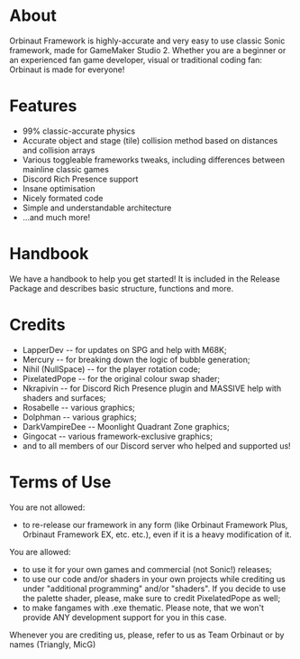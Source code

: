 # About
Orbinaut Framework is highly-accurate and very easy to use classic Sonic framework, made for GameMaker Studio 2. 
Whether you are a beginner or an experienced fan game developer, visual or traditional coding fan: Orbinaut is made for everyone!

# Features
- 99% classic-accurate physics
- Accurate object and stage (tile) collision method based on distances and collision arrays
- Various toggleable frameworks tweaks, including differences between mainline classic games
- Discord Rich Presence support
- Insane optimisation
- Nicely formated code
- Simple and understandable architecture
- ...and much more!

# Handbook
We have a handbook to help you get started! It is included in the Release Package and describes basic structure, functions and more.

# Credits
- LapperDev -- for updates on SPG and help with M68K;
- Mercury -- for breaking down the logic of bubble generation;
- Nihil (NullSpace) -- for the player rotation code;
- PixelatedPope -- for the original colour swap shader;
- Nkrapivin -- for Discord Rich Presence plugin and MASSIVE help with shaders and surfaces;
- Rosabelle -- various graphics;
- Dolphman -- various graphics;
- DarkVampireDee -- Moonlight Quadrant Zone graphics;
- Gingocat -- various framework-exclusive graphics;
- and to all members of our Discord server who helped and supported us!

# Terms of Use
You are not allowed:
- to re-release our framework in any form (like Orbinaut Framework Plus, Orbinaut Framework EX, etc. etc.), even if it is a heavy modification of it.

You are allowed:
- to use it for your own games and commercial (not Sonic!) releases;
- to use our code and/or shaders in your own projects while crediting us under "additional programming" and/or "shaders". If you decide to use the palette shader, please, make sure to credit PixelatedPope as well;
- to make fangames with .exe thematic. Please note, that we won't provide ANY development support for you in this case.

Whenever you are crediting us, please, refer to us as Team Orbinaut or by names (Triangly, MicG)
